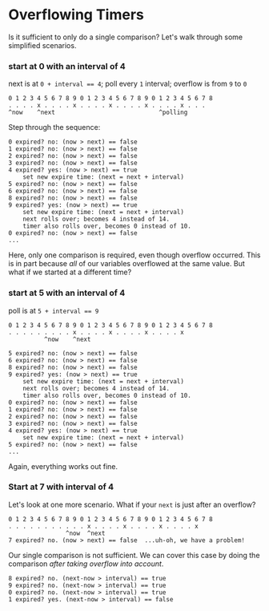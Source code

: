Overflowing Timers
==================
Is it sufficient to only do a single comparison?  Let's walk through some simplified scenarios.

### start at 0 with an interval of 4
next is at `0 + interval == 4`; poll every `1` interval; overflow is from `9` to `0`

    0 1 2 3 4 5 6 7 8 9 0 1 2 3 4 5 6 7 8 9 0 1 2 3 4 5 6 7 8
    . . . . x . . . . x . . . . x . . . . x . . . . x . . .
    ^now    ^next                             ^polling

Step through the sequence:

    0 expired? no: (now > next) == false
    1 expired? no: (now > next) == false
    2 expired? no: (now > next) == false
    3 expired? no: (now > next) == false
    4 expired? yes: (now > next) == true
        set new expire time: (next = next + interval)
    5 expired? no: (now > next) == false
    6 expired? no: (now > next) == false
    8 expired? no: (now > next) == false
    9 expired? yes: (now > next) == true
        set new expire time: (next = next + interval)
        next rolls over; becomes 4 instead of 14.
        timer also rolls over, becomes 0 instead of 10.
    0 expired? no: (now > next) == false
    ...

Here, only one comparison is required, even though overflow occurred.  This is in part because *all* of our variables overflowed at the same value.  But what if we started at a different time?

### start at 5 with an interval of 4
poll is at `5 + interval == 9`

    0 1 2 3 4 5 6 7 8 9 0 1 2 3 4 5 6 7 8 9 0 1 2 3 4 5 6 7 8
    . . . . . . . . . x . . . . x . . . . x . . . . x
              ^now    ^next

    5 expired? no: (now > next) == false
    6 expired? no: (now > next) == false
    8 expired? no: (now > next) == false
    9 expired? yes: (now > next) == true
        set new expire time: (next = next + interval)
        next rolls over; becomes 4 instead of 14.
        timer also rolls over, becomes 0 instead of 10.
    0 expired? no: (now > next) == false
    1 expired? no: (now > next) == false
    2 expired? no: (now > next) == false
    3 expired? no: (now > next) == false
    4 expired? yes: (now > next) == true
        set new expire time: (next = next + interval)
    5 expired? no: (now > next) == false
    ...

Again, everything works out fine.

### Start at 7 with interval of 4
Let's look at one more scenario.  What if your `next` is just after an overflow?

    0 1 2 3 4 5 6 7 8 9 0 1 2 3 4 5 6 7 8 9 0 1 2 3 4 5 6 7 8
    . . . . . . . . . . . x . . . . x . . . . x . . . . x
                    ^now  ^next
    7 expired? no. (now > next) == false  ...uh-oh, we have a problem!

Our single comparison is not sufficient.  We can cover this case by doing the comparison *after taking overflow into account*.

    8 expired? no. (next-now > interval) == true
    9 expired? no. (next-now > interval) == true
    0 expired? no. (next-now > interval) == true
    1 expired? yes. (next-now > interval) == false

